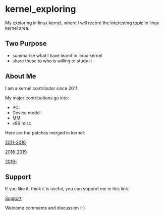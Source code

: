 # kernel_exploring

My exploring in linux kernel, where I will record the interesting topic in
linux kernel area.

## Two Purpose

* summarise what I have learnt in linux kernel
* share these to who is willing to study it

## About Me

I am a kernel contributor since 2011.

My major contributions go into:

* PCI
* Device model
* MM
* x86 misc

Here are the patches merged in kernel:

[2011-2016][1]

[2016-2019][2]

[2019-][4]

##  Support

If you like it, think it is useful, you can support me in this link.

[Support][3]

Welcome comments and discussion :-)

[1]: https://git.kernel.org/pub/scm/linux/kernel/git/torvalds/linux.git/log/?qt=author&q=weiyang%40linux.vnet.ibm.com
[2]: https://git.kernel.org/pub/scm/linux/kernel/git/torvalds/linux.git/log/?qt=author&q=richard.weiyang%40gmail.com
[3]: support.md
[4]: https://git.kernel.org/pub/scm/linux/kernel/git/torvalds/linux.git/log/?qt=author&q=richardw.yang%40linux.intel.com
